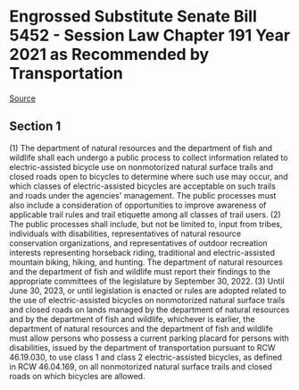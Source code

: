 # Engrossed Substitute Senate Bill 5452 - Session Law Chapter 191 Year 2021 as Recommended by Transportation

[Source](http://lawfilesext.leg.wa.gov/biennium/2021-22/Xml/Bills/Session%20Laws/Senate/5452-S.SL.xml)
## Section 1
(1) The department of natural resources and the department of fish and wildlife shall each undergo a public process to collect information related to electric-assisted bicycle use on nonmotorized natural surface trails and closed roads open to bicycles to determine where such use may occur, and which classes of electric-assisted bicycles are acceptable on such trails and roads under the agencies' management. The public processes must also include a consideration of opportunities to improve awareness of applicable trail rules and trail etiquette among all classes of trail users.
(2) The public processes shall include, but not be limited to, input from tribes, individuals with disabilities, representatives of natural resource conservation organizations, and representatives of outdoor recreation interests representing horseback riding, traditional and electric-assisted mountain biking, hiking, and hunting. The department of natural resources and the department of fish and wildlife must report their findings to the appropriate committees of the legislature by September 30, 2022.
(3) Until June 30, 2023, or until legislation is enacted or rules are adopted related to the use of electric-assisted bicycles on nonmotorized natural surface trails and closed roads on lands managed by the department of natural resources and by the department of fish and wildlife, whichever is earlier, the department of natural resources and the department of fish and wildlife must allow persons who possess a current parking placard for persons with disabilities, issued by the department of transportation pursuant to RCW 46.19.030, to use class 1 and class 2 electric-assisted bicycles, as defined in RCW 46.04.169, on all nonmotorized natural surface trails and closed roads on which bicycles are allowed.
